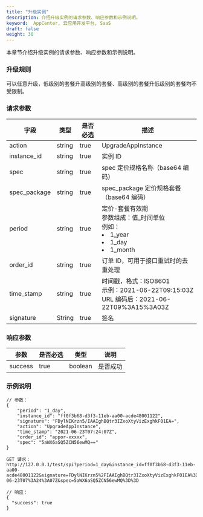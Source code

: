 ```yaml
---
title: "升级实例"
description: 介绍升级实例的请求参数、响应参数和示例说明。
keyword:  AppCenter, 云应用开发平台, SaaS
draft: false
weight: 30
---
```


本章节介绍升级实例的请求参数、响应参数和示例说明。

### 升级规则

可以任意升级，低级别的套餐升高级别的套餐、高级别的套餐升低级别的套餐均不受限制。

### 请求参数

| 字段         | 类型   | 是否必选 | 描述                                                         |
| ------------ | ------ | -------- | ------------------------------------------------------------ |
| action       | string | true     | UpgradeAppInstance                                           |
| instance_id  | string | true     | 实例 ID                                                      |
| spec         | string | true     | spec 定价规格名称（base64 编码）                             |
| spec_package | string | true     | spec_package 定价规格套餐（base64  编码）                    |
| period       | string | true     | 定价-套餐有效期<br />参数组成：值_时间单位<br />例如：<li>1_year</li><li>1_day</li><li>1_month</li> |
| order_id     | string | true     | 订单 ID，可用于接口重试时的去重处理                          |
| time_stamp   | string | true     | 时间戳，格式：ISO8601<br />示例：2021-06-22T09:15:03Z<br />URL 编码后：2021-06-22T09%3A15%3A03Z |
| signature    | String | true     | 签名                                                         |

### 响应参数

| 参数    | 是否必选 | 类型    | 说明     |
| ------- | -------- | ------- | -------- |
| success | true     | boolean | 是否成功 |

### 示例说明

```
// 参数：
{
    "period": "1_day",
    "instance_id": "ff0f3b68-d3f3-11eb-aa00-acde48001122",
    "signature": "FDylNIKrzn5/IAAIghBQtr3IZxoXtyVizExghkF01EA=",
    "action": "UpgradeAppInstance",
    "time_stamp": "2021-06-23T07:24:07Z",
    "order_id": "appor-xxxxx",
    "spec": "5aWX6aSQ5ZCN56ewMQ=="
}
```

```
GET 请求：
http://127.0.0.1/test/spi?period=1_day&instance_id=ff0f3b68-d3f3-11eb-aa00-acde48001122&signature=FDylNIKrzn5%2FIAAIghBQtr3IZxoXtyVizExghkF01EA%3D&action=UpgradeAppInstance&time_stamp=2021-06-23T07%3A24%3A07Z&spec=5aWX6aSQ5ZCN56ewMQ%3D%3D
```

```
// 响应：
{
  "success": true
}
```

